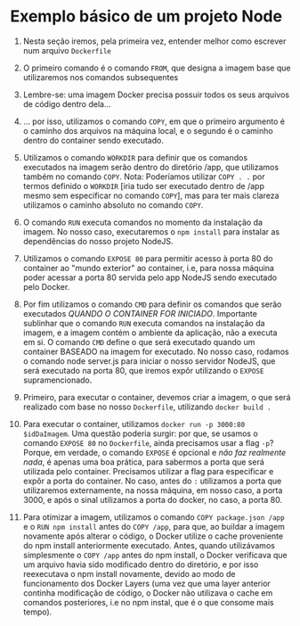 # Exemplo básico de um projeto Node

1. Nesta seção iremos, pela primeira vez, entender melhor 
como escrever num arquivo `Dockerfile`

2. O primeiro comando é o comando `FROM`, que designa a imagem base que utilizaremos nos comandos subsequentes

3. Lembre-se: uma imagem Docker precisa possuir todos os seus arquivos de código dentro dela...

4. ... por isso, utilizamos o comando `COPY`, em que o primeiro argumento é o caminho dos arquivos na máquina local, e o segundo é o caminho dentro do container sendo executado.

5. Utilizamos o comando `WORKDIR` para definir que os comandos executados na imagem serão dentro do diretório /app, que utilizamos também no comando `COPY`. Nota: Poderíamos utilizar `COPY . .` por termos definido o `WORKDIR` [iria tudo ser executado dentro de /app mesmo sem especificar no comando `COPY`], mas para ter mais clareza
utilizamos o caminho absoluto no comando `COPY`.

6. O comando `RUN` executa comandos no momento da instalação da imagem. No nosso caso, executaremos o `npm install` para
instalar as dependências do nosso projeto NodeJS.

7. Utilizamos o comando `EXPOSE 80` para permitir acesso à porta 80
do container ao "mundo exterior" ao container, i.e, para nossa máquina poder acessar a porta 80 servida pelo app NodeJS sendo executado pelo Docker.

8. Por fim utilizamos o comando `CMD` para definir os comandos que serão executados *QUANDO O CONTAINER FOR INICIADO*. Importante sublinhar que o comando `RUN` executa comandos na instalação da imagem, e a imagem contém o ambiente da aplicação, não a executa em si. O comando `CMD` define o que será executado quando um container BASEADO na imagem for executado. No nosso caso, rodamos o comando node server.js para iniciar o nosso servidor NodeJS, que será executado na porta 80, que iremos expôr utilizando o `EXPOSE` supramencionado. 

9. Primeiro, para executar o container, devemos criar a imagem, o que será realizado com base no nosso `Dockerfile`, utilizando `docker build .`

10. Para executar o container, utilizamos `docker run -p 3000:80 $idDaImagem`. Uma questão poderia surgir: por que, se usamos o comando `EXPOSE 80` no `Dockerfile`, ainda precisamos usar a flag `-p`? Porque, em verdade, o comando `EXPOSE` é opcional e *não faz realmente nada*, é apenas uma boa prática, para sabermos a porta que será utilizada pelo container. Precisamos utilizar a flag para especificar e expôr a porta do container. No caso, antes do `:` utilizamos a porta que utilizaremos externamente, na nossa máquina, em nosso caso, a porta 3000, e após o sinal utilizamos a porta do docker, no caso, a porta 80.

11. Para otimizar a imagem, utilizamos o comando `COPY package.json /app` e o `RUN npm install` antes do `COPY /app`, para que, ao buildar a imagem novamente após alterar o código, o Docker utilize o cache proveniente do npm install anteriormente executado. Antes, quando utilizávamos simplesmente o `COPY /app` antes do npm install, o Docker verificava que um arquivo havia sido modificado dentro do diretório, e por isso reexecutava o npm install novamente, devido ao modo de funcionamento dos Docker Layers (uma vez que uma layer anterior continha modificação de código, o Docker não utilizava o cache em comandos posteriores, i.e no npm instal, que é o que consome mais tempo). 